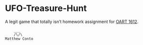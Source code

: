 UFO-Treasure-Hunt
=================

A legit game that totally isn’t homework assignment for [OART 1612](https://github.com/radiatoryang/nyu_studio_spring2015).


```
    ___
    /\/\
Matthew Conto
```
